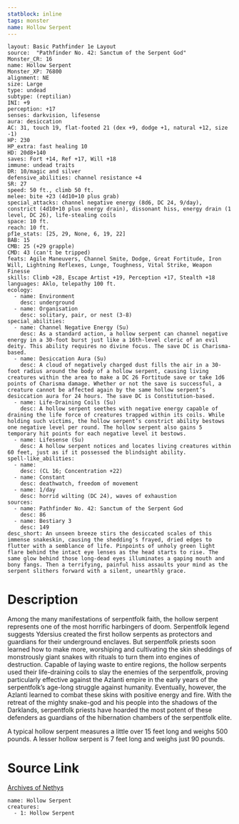 ```yaml
---
statblock: inline
tags: monster
name: Hollow Serpent
---
```

```statblock
layout: Basic Pathfinder 1e Layout
source:  "Pathfinder No. 42: Sanctum of the Serpent God"
Monster_CR: 16
name: Hollow Serpent
Monster_XP: 76800
alignment: NE
size: Large
type: undead
subtype: (reptilian)
INI: +9
perception: +17
senses: darkvision, lifesense
aura: desiccation
AC: 31, touch 19, flat-footed 21 (dex +9, dodge +1, natural +12, size -1)
HP: 230
HP_extra: fast healing 10
HD: 20d8+140
saves: Fort +14, Ref +17, Will +18
immune: undead traits
DR: 10/magic and silver
defensive_abilities: channel resistance +4
SR: 27
speed: 50 ft., climb 50 ft.
melee: bite +23 (4d10+10 plus grab)
special_attacks: channel negative energy (8d6, DC 24, 9/day), constrict (4d10+10 plus energy drain), dissonant hiss, energy drain (1 level, DC 26), life-stealing coils
space: 10 ft.
reach: 10 ft.
pf1e_stats: [25, 29, None, 6, 19, 22]
BAB: 15
CMB: 25 (+29 grapple)
CMD: 43 (can't be tripped)
feats: Agile Maneuvers, Channel Smite, Dodge, Great Fortitude, Iron Will, Lightning Reflexes, Lunge, Toughness, Vital Strike, Weapon Finesse
skills: Climb +28, Escape Artist +19, Perception +17, Stealth +18
languages: Aklo, telepathy 100 ft.
ecology:
  - name: Environment
    desc: underground
  - name: Organisation
    desc: solitary, pair, or nest (3-8)
special_abilities:
  - name: Channel Negative Energy (Su)
    desc: As a standard action, a hollow serpent can channel negative energy in a 30-foot burst just like a 16th-level cleric of an evil deity. This ability requires no divine focus. The save DC is Charisma-based.
  - name: Desiccation Aura (Su)
    desc: A cloud of negatively charged dust fills the air in a 30-foot radius around the body of a hollow serpent, causing living creatures within the area to make a DC 26 Fortitude save or take 1d6 points of Charisma damage. Whether or not the save is successful, a creature cannot be affected again by the same hollow serpent’s desiccation aura for 24 hours. The save DC is Constitution-based.
  - name: Life-Draining Coils (Su)
    desc: A hollow serpent seethes with negative energy capable of draining the life force of creatures trapped within its coils. While holding such victims, the hollow serpent’s constrict ability bestows one negative level per round. The hollow serpent also gains 5 temporary hit points for each negative level it bestows.
  - name: Lifesense (Su)
    desc: A hollow serpent notices and locates living creatures within 60 feet, just as if it possessed the blindsight ability.
spell-like_abilities:
  - name:
    desc: (CL 16; Concentration +22)
  - name: Constant
    desc: deathwatch, freedom of movement
  - name: 1/day
    desc: horrid wilting (DC 24), waves of exhaustion
sources:
  - name: Pathfinder No. 42: Sanctum of the Serpent God
    desc: 86
  - name: Bestiary 3
    desc: 149
desc_short: An unseen breeze stirs the desiccated scales of this immense snakeskin, causing the shedding’s frayed, dried edges to flutter with a semblance of life. Pinpoints of unholy green light flare behind the intact eye lenses as the head starts to rise. The same glow behind those long-dead eyes illuminates a gaping mouth and bony fangs. Then a terrifying, painful hiss assaults your mind as the serpent slithers forward with a silent, unearthly grace.
```
# Description
Among the many manifestations of serpentfolk faith, the hollow serpent represents one of the most horrific harbingers of doom. Serpentfolk legend suggests Ydersius created the first hollow serpents as protectors and guardians for their underground enclaves. But serpentfolk priests soon learned how to make more, worshiping and cultivating the skin sheddings of monstrously giant snakes with rituals to turn them into engines of destruction. Capable of laying waste to entire regions, the hollow serpents used their life-draining coils to slay the enemies of the serpentfolk, proving particularly effective against the Azlanti empire in the early years of the serpentfolk’s age-long struggle against humanity. Eventually, however, the Azlanti learned to combat these skins with positive energy and fire. With the retreat of the mighty snake-god and his people into the shadows of the Darklands, serpentfolk priests have hoarded the most potent of these defenders as guardians of the hibernation chambers of the serpentfolk elite.

A typical hollow serpent measures a little over 15 feet long and weighs 500 pounds. A lesser hollow serpent is 7 feet long and weighs just 90 pounds.
# Source Link
[Archives of Nethys](https://aonprd.com/MonsterDisplay.aspx?ItemName=Hollow%20Serpent)
```encounter-table
name: Hollow Serpent
creatures:
  - 1: Hollow Serpent
```
